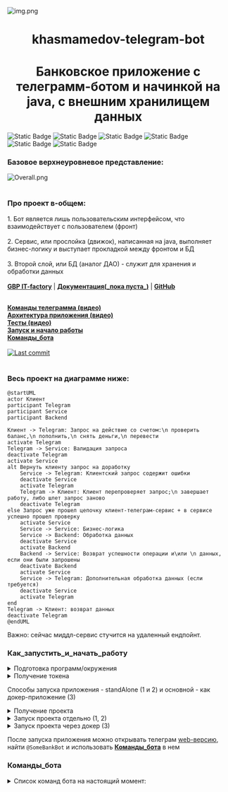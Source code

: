 ![img.png](images/img.png)

<h1 align="center"> khasmamedov-telegram-bot </h1>

<h1 align="center"> Банковское приложение с телеграмм-ботом и начинкой на java, c внешним хранилищем данных</h1>

![Static Badge](https://img.shields.io/badge/Java%20ver.=17-green)
![Static Badge](https://img.shields.io/badge/Spring-blue)
![Static Badge](https://img.shields.io/badge/Spring%20Boot-darkgreen)
![Static Badge](https://img.shields.io/badge/%D0%91%D0%94%3A%20Postgres-purple)
![Static Badge](https://img.shields.io/badge/Tests:Junit%20%2B%20Mockito-red)
![Static Badge](https://img.shields.io/badge/Git-green)

### Базовое верхнеуровневое представление:  
![Overall.png](images/Overall.png)
<br/><br/>

<p align="left">
  <h3> Про проект в-общем: </h3>
  1. Бот является лишь пользовательским интерфейсом, что взаимодействует с пользователем (фронт) </i>
  <br/><br/>
  2. Сервис, или прослойка (движок), написанная на java, выполняет бизнес-логику и выступает прокладкой между фронтом и БД
  <br/><br/>
  3. Второй слой, или БД (аналог ДАО) - служит для хранения и обработки данных
  <br/><br/>
  <b><a href="https://gpb.fut.ru/itfactory/backend?utm_source=gpb&utm_medium=expert&utm_campaign=recommend&utm_content=all">GBP IT-factory</a></b> | <b><a href="">Документация(_пока пуста_)</a></b> | <b><a href="https://github.com/gpb-it-factory/khasmamedov-telergam-bot">GitHub</a></b>  
  
  <br><b><a href="https://drive.google.com/file/d/14S_0n9yuo8Dy8iYNX1Wuj-FBkEe3cQjU/view?usp=sharing">Команды телеграмма (видео)</a></b>  
  <b><a href="https://drive.google.com/file/d/1mmVy7ehMOOdXLM_ZveQRFHxUR8fLNNKB/view?usp=sharing">Архитектура приложения (видео)</a></b>  
  <b><a href="https://drive.google.com/file/d/1GkWD7x-d57AYHA1jiYYFz48JoO2bzHFG/view?usp=sharing">Тесты (видео)</a></b>   
  <b><a href="#Как_запустить_и_начать_работу">Запуск и начало работы</a></b> <br>
  <b><a href="#Команды_бота">Команды_бота</a></b>
  <br/><br/>
  <a target="_blank" href="https://github.com/gpb-it-factory/khasmamedov-telergam-bot"><img src="https://img.shields.io/github/last-commit/gpb-it-factory/khasmamedov-telergam-bot?logo=github&color=609966&logoColor=fff" alt="Last commit"/></a>
  <br/><br/>

### Весь проект на диаграмме ниже:
```plantuml
@startUML
actor Клиент
participant Telegram
participant Service
participant Backend

Клиент -> Telegram: Запрос на действие со счетом:\n проверить баланс,\n пополнить,\n снять деньги,\n перевести
activate Telegram
Telegram -> Service: Валидация запроса
deactivate Telegram
activate Service
alt Вернуть клиенту запрос на доработку 
    Service -> Telegram: Клиентский запрос содержит ошибки
    deactivate Service
    activate Telegram
    Telegram -> Клиент: Клиент перепроверяет запрос;\n завершает работу, либо шлет запрос заново
    deactivate Telegram
else Запрос уже прошел цепочку клиент-телеграм-сервис + в сервисе успешно прошел проверку
    activate Service
    Service -> Service: Бизнес-логика
    Service -> Backend: Обработка данных
    deactivate Service
    activate Backend 
    Backend -> Service: Возврат успешности операции и\или \n данных, если они были запрошены
    deactivate Backend 
    activate Service
    Service -> Telegram: Дополнительная обработка данных (если требуется)
    deactivate Service
    activate Telegram
end    
Telegram -> Клиент: возврат данных
deactivate Telegram
@endUML
```
  
Важно: сейчас миддл-сервис стучится на удаленный ендпойнт.  

### Как_запустить_и_начать_работу
<details>
  <summary>Подготовка программ/окружения</summary>

Для локальной установки приложения вам понадобятся [Git](https://git-scm.com/), [Java 21](https://axiomjdk.ru/pages/downloads/), [Gradle](https://gradle.org/), [IDEA](https://www.jetbrains.com/idea/download/)
</details>

<details>
  <summary>Получение токена</summary>

Вам нужен токен (действует как пароль), если его еще нет:    
см. [документацию](https://core.telegram.org/bots/tutorial#obtain-your-bot-token)

</details>

Способы запуска приложения - standAlone (1 и 2) и основной - как докер-приложение (3)

<details>
  <summary>Получение проекта</summary>

* Скачать проект с репозитория выше целиком [перейдя по ссылке на гитхаб](https://github.com/gpb-it-factory/khasmamedov-middle-service)    
  ````code -> download zip````    
  Распаковать архив, добавить в среду разработки как новый проект
* Либо, склонировать его      
  ````git@github.com:gpb-it-factory/khasmamedov-middle-service.git````  
  <span title="_в обоих случаях среда разработки сама подтянет gradle и зависимости_">примечание про зависимости</span>

</details>

<details>
  <summary>Запуск проекта отдельно (1, 2) </summary>

* Собрать проект в готовый к исполнению файл   
  ````gradle build````  (если есть установленный грэдл)
    + ИЛИ же ````.\gradlew build````  (если Windows и грэдла нет)
    + ИЛИ же ````chmod +x gradlew```` ````./gradlew build```` (если Linux и грэдла нет)
* Запустить его с параметрами:  
  ````java -jar ./build/libs/khasmamedov-telegram-bot-0.0.1-SNAPSHOT.jar --bot.token="здесь ваш токен"````  
  <span title="_, где после команды -jar идет путь (полный или относительный) до сборки; обычно это build/libs/_">примечание про пути</span>
* ИЛИ же - запуск проекта "под ключ":  
  ````.\gradlew.bat bootRun --args='--bot.token=<здесь ваш токен>' ```` (Windows)    
  ````./gradlew.bat bootRun --args='--bot.token=<здесь ваш токен>' ```` (Linux)  
  _!ВАЖНО: <> нужно удалять, токен будет в 'НАЗВАНИЕ_ТОКЕНА'_
  <span title="_ctrl+c, чтобы выйти из приложения в общем виде_  
  в последнем случае (Б), на вопрос:  
  ````Завершить выполнение пакетного файла [Y(да)/N(нет)]?```` -> y  ">как выйти из приложения</span>

</details>

<details>
  <summary>Запуск проекта через докер (3) </summary>

* Если у вас еще нет докера, нужно его скачать:  
  [ссылка на докер](https://docs.docker.com/get-docker/)
* Создать в докере image (посмотреть docker -> images в системе)  
  `docker build -t telegram-bot .`  
  <span title="если вы видите ошибку типа `ERROR [build 5/5] RUN ./gradlew build --no-daemon --stacktrace --info`, вам нужно будет запустить `gradle wrapper` и когда она пройдет - перезапустить сборку">возможная ошибка сборки</span>  
* Запустить приложение:
    + В фоновом режиме:  
      `docker run --name telegram-bot -d -e BOT_TOKEN="здесь ваш токен" telegram-bot`  
      _чтобы выйти в этом случае - набрать в терминале: `docker stop telegram-bot`_
    + С отображением результатов работы программы, включая логи и возможные ошибки:
      `docker run --name telegram-bot -it -e bot.token="здесь ваш токен" telegram-bot`  
      <span title="_ctrl+c, чтобы выйти из приложения в данном случае_">выход из приложения</span>
      <span title="_Если вы видите ошибку типа `docker: Error response from daemon: Conflict. The container name "/имя контейнера" is already in use by container "длинное имя". You have to remove (or rename) that container to be able to reuse that name.`,  
      вам потребуется остановить это контейнер перед тем как запускать программу:  
      `docker stop 23a960d080bd5798917cb70c5a33992c3ae2a715a9cd0187822cab80f632973e`
      `docker rm 23a960d080bd5798917cb70c5a33992c3ae2a715a9cd0187822cab80f632973e`_">примечание про ошибки контейнеров</span>

</details>

После запуска приложения можно открывать телеграм [web-версию](https://web.telegram.org), найти `@SomeBankBot`
и использовать <b><a href="#Команды_бота">Команды_бота</a></b> в нем
   

### Команды_бота

<details>
  <summary>Список команд бота на настоящий момент</code>: </summary>

<details>
  <summary>Обычные текстовые команды</summary>

**Здесь сейчас нет команд**, но в дальнейшем возможно наполнение функционалом команд, например `/help` и пр.
* любая не зарегистрированная команда (см. ниже) сейчас выдает -> no such command

</details>

<details>
  <summary>Команды пользователя с полным функционалом</summary>

<details>
  <summary>Регистрация</summary>

1) Создать нового пользователя    
+ Ввести `/register` в ТГ-боте  
- Ответ в случае успеха: `Пользователь создан`        
- Ответ в случае попытки повторной регистрации того же пользователя: `Пользователь уже зарегистрирован: statusCode`       
- Ошибка создания пользователя: `Ошибка при регистрации пользователя: statusCode`  
- Прочие ошибки: `Не могу зарегистрировать, ошибка: детальное описание ошибки` _или_ `Произошла серьезная ошибка: детальное описание ошибки`  
2) Получить пользователя по идентификатору в Telegram  
_пока не реализовано_

</details>

<details>
  <summary>Счета</summary>

1) Открыть новый счёт для пользователя  
+ Ввести `/createaccount` в ТГ-боте
+ Ответ в случае успеха: `Счет создан` (при открытии нового счета на баланс автоматически кладется 5000 рублей)
- Ответ в случае попытки повторной регистрации того же пользователя: `Такой счет у данного пользователя уже есть: statusCode`
- Ошибка создания пользователя: `Ошибка при создании счета: statusCode`
- Прочие ошибки: `Не могу зарегистрировать счет, ошибка` _или_ `Произошла серьезная ошибка во время создания счета: детальное описание ошибки`

- открытие счёта в нашем Мини-банке. В данный момент у клиента может быть только один счёт  
2) Получить счета пользователя  
+ Ввести `/currentbalance` в ТГ-боте  
+ Ответ в случае успеха: `Список счетов пользователя: ` + `список счетов` (сейчас у пользователя 1 счет)  
- Возможный ответ в случае отсутствия счетов: `Нет счетов у пользователя`  
- Ошибка получения: `Не могу получить счета (пустой ответ // не найдено счетов)`  
- Прочие ошибки: `Не могу получить счета, ошибка: ` + `ошибка` (расшифровка) _или_ `Произошла серьезная ошибка во время получения счетов: ` + `ошибка` (расшифровка)  
</details>

</details>

<details>
  <summary>Переводы</summary>

1) Создать перевод со счёта пользователя на счёт другого пользователя  
+ Ввести `/transfer [toTelegramUser] [amount]` в ТГ-боте, где:  
+ `toTelegramUser` - пользователь, на счёт которого совершается перевод, `amount` - сумма перевода.  
_Сумма перевода должна быть положительной и команда должна быть в точности как написано выше_       
+ Ответ в случае успеха: `Перевод успешно выполнен, ID перевода: ` + `transferId` (айди)  
- Возможный ответ в случае наличия ошибки перевода: `Не могу совершить денежный перевод: ` + `currentStatus` (статус ошибки)  
- Прочие ошибки: `Не могу выполнить денежный перевод, ошибка: ` + `responseErrorString` (расшифровка) _или_ `Произошла серьезная ошибка во время выполнения денежного перевода: ` + `ошибка` (расшифровка)     

</details>



</details>

  
<br>


